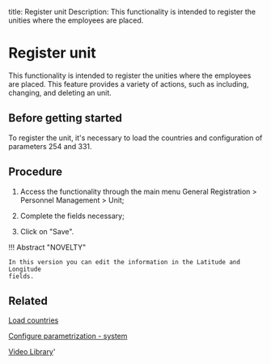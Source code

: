 title: Register unit
Description: This functionality is intended to register the unities where the employees are placed. 
# Register unit

This functionality is intended to register the unities where the employees are placed.
This feature provides a variety of actions, such as including, changing, and deleting an unit.


Before getting started
--------------------------

To register the unit, it's necessary to load the countries and configuration of
parameters 254 and 331.

Procedure
-------------

1.  Access the functionality through the main menu General Registration \>
    Personnel Management \> Unit;

2.  Complete the fields necessary;

3.  Click on "Save".


!!! Abstract "NOVELTY"

    In this version you can edit the information in the Latitude and Longitude
    fields.


Related
-----------

[Load countries](/en-us/citsmart-platform-9/platform-administration/region-and-language/load-countries.html)

[Configure parametrization - system](/en-us/citsmart-platform-9/platform-administration/parameters-list/configure-parametrization-system.html)

<i class='fa fa-youtube-play  fa-2x' style='color:#97ce17;vertical-align: middle;'> </i> [Video Library](https://www.youtube.com/playlist?list=PLB5qK2uzf2ROVt1SUUxco2tWF8E99_eva)'

<!-- !!! tip "About"

    <b>Product/Version:</b> CITSmart | 9.00 &nbsp;&nbsp;
    <b>Updated:</b>01/10/2021 – Larissa Lourenço


